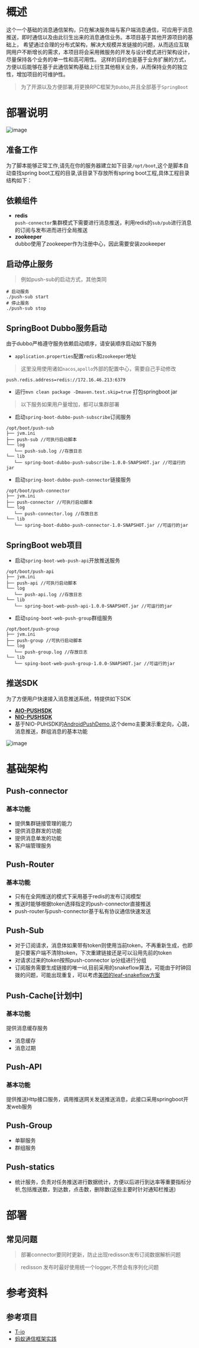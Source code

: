 # 概述
这个一个基础的消息通信架构，只在解决服务端与客户端消息通信，可应用于消息推送，即时通信以及由此衍生出来的消息通信业务。本项目基于其他开源项目的基础上，
希望通过合理的分布式架构，解决大规模并发链接的问题，从而适应互联网用户不断增长的需求，本项目将会采用微服务的开发与设计模式进行架构设计，尽量保持各个业务的单一性和高可用性。
这样的目的也是基于业务扩展的方式，方便以后能够在基于此通信架构基础上衍生其他相关业务，从而保持业务的独立性，增加项目的可维护性。

> 为了开源以及方便部署,将更换RPC框架为`Dubbo`,并且全部基于`SpringBoot`

# 部署说明

![image](attachment/push-universe.png)

## 准备工作
为了脚本能够正常工作,请先在你的服务器建立如下目录`/opt/boot`,这个是脚本自动查找spring boot工程的目录,该目录下存放所有spring boot工程,具体工程目录结构如下：

## 依赖组件
* __redis__  
  `push-connector`集群模式下需要进行消息推送，利用redis的`sub/pub`进行消息的订阅与发布进而进行全局推送
* __zookeeper__  
  dubbo使用了zookeeper作为注册中心，因此需要安装zookeeper
  
## 启动停止服务

> 例如push-sub的启动方式，其他类同

```shell
# 启动服务
./push-sub start
# 停止服务
./push-sub stop
```

## SpringBoot Dubbo服务启动
由于dubbo严格遵守服务依赖启动顺序，请安装顺序启动如下服务

* `application.properties`配置`redis`和`zookeeper`地址

> 这里没用使用诸如`nacos`,`apollo`外部的配置中心，需要自己手动修改

```properties
push.redis.address=redis://172.16.46.213:6379
```

* 运行`mvn clean package -Dmaven.test.skip=true` 打包springboot jar 

> 以下服务如果用户量增加，都可以集群部署

* 启动`spring-boot-dubbo-push-subscribe`订阅服务
```shell
/opt/boot/push-sub
├── jvm.ini
├── push-sub //可执行启动脚本
└── log
   └── push-sub.log //存放日志
└── lib
   └── spring-boot-dubbo-push-subscribe-1.0.0-SNAPSHOT.jar //可运行的jar
```

* 启动`spring-boot-dubbo-push-connector`链接服务

```shell
/opt/boot/push-connector
├── jvm.ini
├── push-connector //可执行启动脚本
└── log
   └── push-connector.log //存放日志
└── lib
   └── spring-boot-dubbo-push-connector-1.0-SNAPSHOT.jar //可运行的jar
```

## SpringBoot web项目

* 启动`spring-boot-web-push-api`开放推送服务
```shell
/opt/boot/push-api
├── jvm.ini
├── push-api //可执行启动脚本
└── log
   └── push-api.log //存放日志
└── lib
   └── spring-boot-web-push-api-1.0.0-SNAPSHOT.jar //可运行的jar
```


* 启动`sping-boot-web-push-group`群组服务
```shell
/opt/boot/push-group
├── jvm.ini
├── push-group //可执行启动脚本
└── log
   └── push-group.log //存放日志
└── lib
   └── sping-boot-web-push-group-1.0.0-SNAPSHOT.jar //可运行的jar
```

## 推送SDK
为了方便用户快速接入消息推送系统，特提供如下SDK

* __[AIO-PUSHSDK](push-sdk/push-aio-sdk)__
* __[NIO-PUSHSDK](push-sdk/push-nio-sdk)__
* 基于NIO-PUHSDK的[AndroidPushDemo](demo/AndroidPushDemo),这个demo主要演示重定向，心跳，消息推送，群组消息的基本功能

![image](attachment/push1.gif)

# 基础架构
## Push-connector
### 基本功能
* 提供集群链接管理的能力
* 提供消息群发的功能
* 提供消息单发的功能
* 客户端管理服务


## Push-Router
### 基本功能
* 只有在全网推送的模式下采用基于redis的发布订阅模型
* 推送时能够根据token选择指定的push-connector直接推送
* push-router与push-connector基于私有协议通信快速发送


## Push-Sub
* 对于订阅请求，消息体如果带有token则使用当前token，不再重新生成，也即是只要客户端不清除token，下次重建链接还是可以沿用先前的token
* 对请求过来的token按照push-connector ip分组进行分组
* 订阅服务需要生成链接的唯一id,目前采用的snakeflow算法，可能由于时钟回拨的问题，可能出现重复，可以考虑[美团的leaf-snakeflow方案](https://tech.meituan.com/2017/04/21/mt-leaf.html)

## Push-Cache[计划中]
### 基本功能
提供消息缓存服务
* 消息缓存
* 消息过期

## Push-API
### 基本功能
提供推送Http接口服务，调用推送网关发送推送消息，此接口采用springboot开发web服务


## Push-Group
* 单聊服务
* 群组服务

## Push-statics
* 统计服务，负责对任务推送进行数据统计，方便以后进行到达率等重要指标分析,包括推送数，到达数，点击数，删除数(这些主要时针对通知栏推送)

# 部署
## 常见问题

> 部署connector要同时更新，防止出现redisson发布订阅数据解析问题

> redisson 发布时最好使用统一个logger,不然会有序列化问题

# 参考资料
## 参考项目
* [T-io](https://github.com/tywo45/t-io)
* [蚂蚁通信框架实践](https://mp.weixin.qq.com/s/JRsbK1Un2av9GKmJ8DK7IQ)

